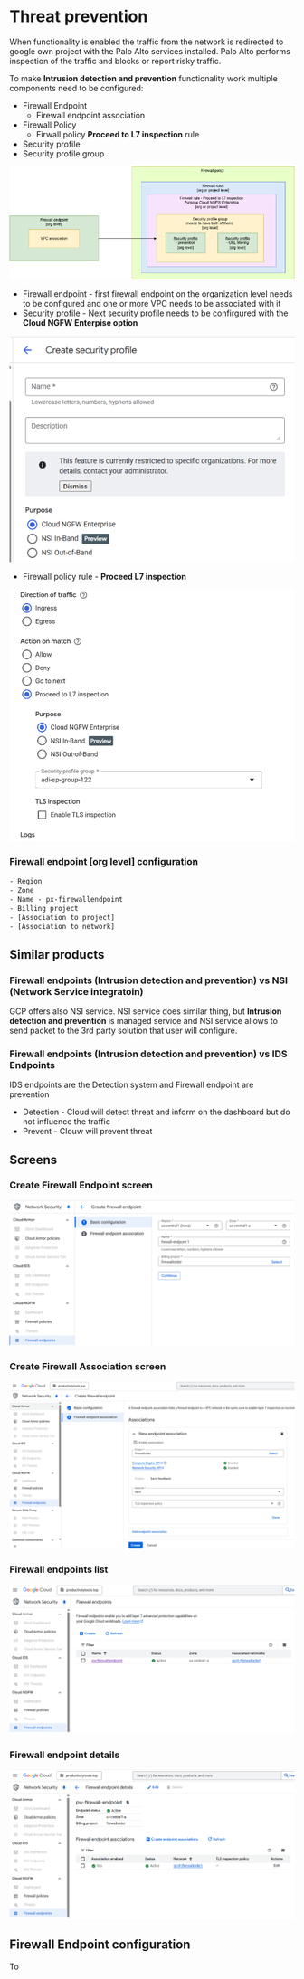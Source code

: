 # Threat prevention

When functionality is enabled the traffic from the network is redirected to google own project with the Palo Alto services installed. Palo Alto performs inspection of the traffic and blocks or report risky traffic. 

To make **Intrusion detection and prevention** functionality work multiple components need to be configured:
- Firewall Endpoint
    - Firewall endpoint association
- Firewall Policy 
    - Firwall policy **Proceed to L7 inspection** rule
- Security profile
- Security profile group

![networking-firewall-endpoint](./images/networking-firewall-endpoint.png)

- Firewall endpoint - first firewall endpoint on the organization level needs to be configured and one or more VPC needs to be associated with it 
- [Security profile](https://cloud.google.com/firewall/docs/about-intrusion-prevention) - Next security profile needs to be confirgured with the **Cloud NGFW Enterpise option**

![security-profile](./images/security-profile.png)

- Firewall policy rule - **Proceed L7 inspection**

![firewall-rule](./images/firewall-rule.png)



### Firewall endpoint [org level] configuration
    - Region
    - Zone
    - Name - px-firewallendpoint
    - Billing project
    - [Association to project]
    - [Association to network]

## Similar products

### Firewall endpoints (Intrusion detection and prevention) vs NSI (Network Service integratoin)

GCP offers also NSI service. NSI service does similar thing, but **Intrusion detection and prevention** is managed service and NSI service allows to send packet to the 3rd party solution that user will configure.

### Firewall endpoints (Intrusion detection and prevention) vs IDS Endpoints
IDS endpoints are the Detection system and Firewall endpoint are prevention
- Detection - Cloud will detect threat and inform on the dashboard but do not influence the traffic
- Prevent - Clouw will prevent threat

## Screens

### Create Firewall Endpoint screen

![create-firewall-endpont](./images/create-firewall-endpont.png)

### Create Firewall Association screen

![new-endpoint-association](./images/new-endpoint-association.png)

### Firewall endpoints list

![firewall-endpoints-list](./images/firewall-endpoints-list.png)

### Firewall endpoint details

![firewall-endpoint-details](./images/firewall-endpoint-details.png)


## Firewall Endpoint configuration

To 


